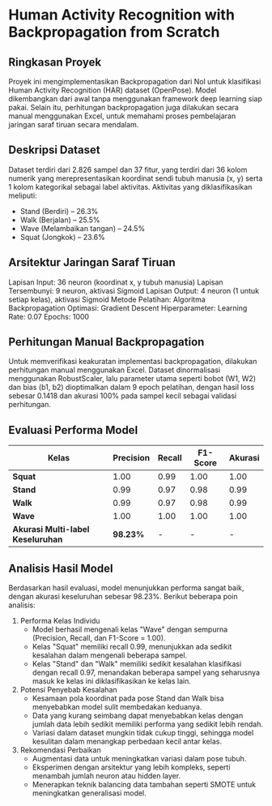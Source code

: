 # **Human Activity Recognition with Backpropagation from Scratch**
## Ringkasan Proyek
Proyek ini mengimplementasikan Backpropagation dari Nol untuk klasifikasi Human Activity Recognition (HAR) dataset (OpenPose). Model dikembangkan dari awal tanpa menggunakan framework deep learning siap pakai. Selain itu, perhitungan backpropagation juga dilakukan secara manual menggunakan Excel, untuk memahami proses pembelajaran jaringan saraf tiruan secara mendalam.

## Deskripsi Dataset
Dataset terdiri dari 2.826 sampel dan 37 fitur, yang terdiri dari 36 kolom numerik yang merepresentasikan koordinat sendi tubuh manusia (x, y) serta 1 kolom kategorikal sebagai label aktivitas. Aktivitas yang diklasifikasikan meliputi:
- Stand (Berdiri) – 26.3%
- Walk (Berjalan) – 25.5%
- Wave (Melambaikan tangan) – 24.5%
- Squat (Jongkok) – 23.6%

## Arsitektur Jaringan Saraf Tiruan
Lapisan Input: 36 neuron (koordinat x, y tubuh manusia)
Lapisan Tersembunyi: 9 neuron, aktivasi Sigmoid
Lapisan Output: 4 neuron (1 untuk setiap kelas), aktivasi Sigmoid
Metode Pelatihan: Algoritma Backpropagation
Optimasi: Gradient Descent
Hiperparameter:
Learning Rate: 0.07
Epochs: 1000

## Perhitungan Manual Backpropagation
Untuk memverifikasi keakuratan implementasi backpropagation, dilakukan perhitungan manual menggunakan Excel. Dataset dinormalisasi menggunakan RobustScaler, lalu parameter utama seperti bobot (W1, W2) dan bias (b1, b2) dioptimalkan dalam 9 epoch pelatihan, dengan hasil loss sebesar 0.1418 dan akurasi 100% pada sampel kecil sebagai validasi perhitungan.

## Evaluasi Performa Model
| **Kelas**                  | **Precision** | **Recall** | **F1-Score** | **Akurasi** |  
|----------------------------|--------------|------------|-------------|------------|  
| **Squat**                  | 1.00         | 0.99       | 1.00        | 1.00       |  
| **Stand**                  | 0.99         | 0.97       | 0.98        | 0.99       |  
| **Walk**                   | 0.99         | 0.97       | 0.98        | 0.99       |  
| **Wave**                   | 1.00         | 1.00       | 1.00        | 1.00       |  
| **Akurasi Multi-label Keseluruhan** | **98.23%** | - | - | - |  			

## Analisis Hasil Model
Berdasarkan hasil evaluasi, model menunjukkan performa sangat baik, dengan akurasi keseluruhan sebesar 98.23%. Berikut beberapa poin analisis:
1. Performa Kelas Individu
   - Model berhasil mengenali kelas "Wave" dengan sempurna (Precision, Recall, dan F1-Score = 1.00).
   - Kelas "Squat" memiliki recall 0.99, menunjukkan ada sedikit kesalahan dalam mengenali beberapa sampel.
   - Kelas "Stand" dan "Walk" memiliki sedikit kesalahan klasifikasi dengan recall 0.97, menandakan beberapa sampel yang seharusnya masuk ke kelas ini diklasifikasikan ke kelas lain.
2. Potensi Penyebab Kesalahan
   - Kesamaan pola koordinat pada pose Stand dan Walk bisa menyebabkan model sulit membedakan keduanya.
   - Data yang kurang seimbang dapat menyebabkan kelas dengan jumlah data lebih sedikit memiliki performa yang sedikit lebih rendah.
   - Variasi dalam dataset mungkin tidak cukup tinggi, sehingga model kesulitan dalam menangkap perbedaan kecil antar kelas.
3. Rekomendasi Perbaikan
   - Augmentasi data untuk meningkatkan variasi dalam pose tubuh.
   - Eksperimen dengan arsitektur yang lebih kompleks, seperti menambah jumlah neuron atau hidden layer.
   - Menerapkan teknik balancing data tambahan seperti SMOTE untuk meningkatkan generalisasi model.

